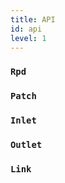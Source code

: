 ```yaml
---
title: API
id: api
level: 1
---
```


### `Rpd`

### `Patch`

### `Inlet`

### `Outlet`

### `Link`

